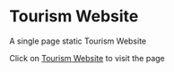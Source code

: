 # Tourism Website

A single page static Tourism Website

Click on [Tourism Website](https://imaginedtime.github.io/Tourism-Website/) to visit the page
